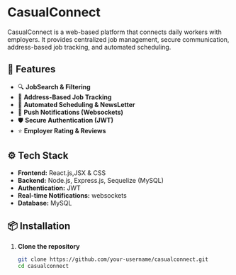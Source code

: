# CasualConnect

CasualConnect is a web-based platform that connects daily workers with employers. It provides centralized job management, secure communication, address-based job tracking, and automated scheduling.

## 🚀 Features

- 🔍 **JobSearch & Filtering**
- 📌 **Address-Based Job Tracking**
- 📅 **Automated Scheduling & NewsLetter**
- 🔔 **Push Notifications (Websockets)**
- 🛡️ **Secure Authentication (JWT)**
- ⭐ **Employer Rating & Reviews**


## ⚙️ Tech Stack

- **Frontend:** React.js,JSX & CSS
- **Backend:** Node.js, Express.js, Sequelize (MySQL)
- **Authentication:** JWT
- **Real-time Notifications:** websockets
- **Database:** MySQL

## 📦 Installation

1. **Clone the repository**
   ```sh
   git clone https://github.com/your-username/casualconnect.git
   cd casualconnect
